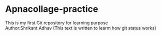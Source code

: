 # Apnacollage-practice
This is my first Git repository for learning purpose
<br>
Author:Shrikant Adhav (This text is written to learm how git status works)
